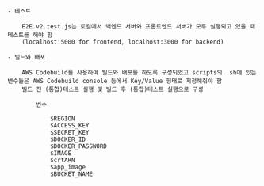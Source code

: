     - 테스트
    
        E2E.v2.test.js는 로컬에서 백엔드 서버와 프론트엔드 서버가 모두 실행되고 있을 때 테스트를 해야 함
        (localhost:5000 for frontend, localhost:3000 for backend)

    - 빌드와 배포

        AWS Codebuild를 사용하여 빌드와 배포를 하도록 구성되었고 scripts의 .sh에 있는 변수들은 AWS Codebuild console 등에서 Key/Value 형태로 지정해줘야 함
        빌드 전 (통합)테스트 실행 및 빌드 후 (통합)테스트 실행으로 구성

            변수

                $REGION
                $ACCESS_KEY
                $SECRET_KEY
                $DOCKER_ID
                $DOCKER_PASSWORD
                $IMAGE 
                $crtARN
                $app_image
                $BUCKET_NAME